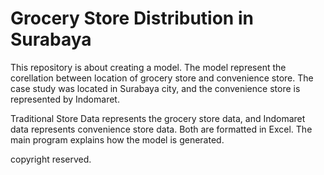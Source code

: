 # Grocery Store Distribution in Surabaya

<p> This repository is about creating a model. The model represent the corellation between location of grocery store and convenience store. 
The case study was located in Surabaya city, and the convenience store is represented by Indomaret.</p>
<p> Traditional Store Data represents the grocery store data, and Indomaret data represents convenience store data. Both are formatted in Excel.
The main program explains how the model is generated.</p>

<p>copyright reserved.</p>
